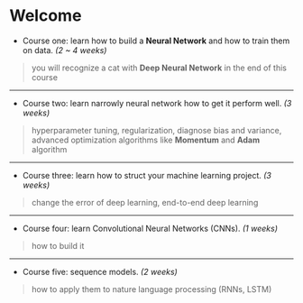 # Welcome

- Course one: learn how to build a **Neural Network** and how to train them on data. 
*(2 ~ 4 weeks)*
> you will recognize a cat with **Deep Neural Network** in the end of this course
---

- Course two: learn narrowly neural network how to get it perform well. 
*(3 weeks)*
> hyperparameter tuning, regularization, diagnose bias and variance, 
 advanced optimization algorithms like **Momentum** and **Adam** algorithm
---

- Course three: learn how to struct your machine learning project.
*(3 weeks)*
> change the error of deep learning, end-to-end deep learning
---

- Course four: learn Convolutional Neural Networks (CNNs).
*(1 weeks)*
> how to build it
---

- Course five: sequence models.
*(2 weeks)*
> how to apply them to nature language processing (RNNs, LSTM)
